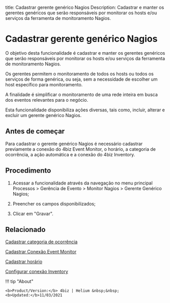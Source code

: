 title: Cadastrar gerente genérico Nagios
Description: Cadastrar e manter os gerentes genéricos que serão responsáveis por monitorar os hosts e/ou serviços da ferramenta de monitoramento Nagios.
# Cadastrar gerente genérico Nagios

O objetivo desta funcionalidade é cadastrar e manter os gerentes genéricos que
serão responsáveis por monitorar os hosts e/ou serviços da ferramenta de
monitoramento Nagios.

Os gerentes permitem o monitoramento de todos os hosts ou todos os serviços de
forma genérica, ou seja, sem a necessidade de escolher um host específico para
monitoramento.

A finalidade é simplificar o monitoramento de uma rede inteira em busca dos
eventos relevantes para o negócio.

Esta funcionalidade disponibiliza ações diversas, tais como, incluir, alterar e
excluir um gerente genérico Nagios.

Antes de começar
--------------------

Para cadastrar o gerente genérico Nagios é necessário cadastrar previamente a
conexão do 4biz Event Monitor, o horário, a categoria de ocorrência, a ação
automática e a conexão do 4biz Inventory.

Procedimento
----------------

1.  Acessar a funcionalidade através da navegação no menu principal Processos \>
    Gerência de Evento \> Monitor Nagios \> Gerente Genérico Nagios;

2.  Preencher os campos disponibilizados;

3.  Clicar em "Gravar".


Relacionado
-----------

[Cadastrar categoria de ocorrência](/pt-br/4biz-helium/processes/event/configuration/register-occurence-category.html)

[Cadastrar Conexão Event Monitor](/pt-br/4biz-helium/processes/event/configuration/register-event-monitor-connection.html)

[Cadastrar horário](/pt-br/4biz-helium/processes/event/configuration/register-time.html)

[Configurar conexão Inventory](/pt-br/4biz-helium/processes/event/configuration/set-inventory-connection.html)


!!! tip "About"

    <b>Product/Version:</b> 4biz | Helium &nbsp;&nbsp;
    <b>Updated:</b>11/03/2021
